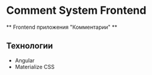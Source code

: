 # Comment System Frontend

** Frontend приложения "Комментарии" **

## Технологии

- Angular
- Materialize CSS
